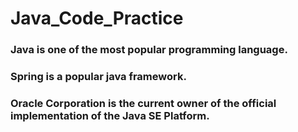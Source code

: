 # Java_Code_Practice
### Java is one of the most popular programming language.
### Spring is a popular java framework.
### Oracle Corporation is the current owner of the official implementation of the Java SE Platform.
